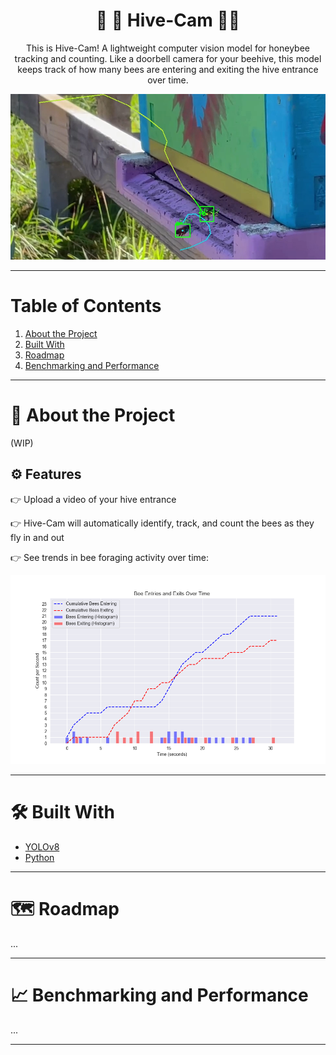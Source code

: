   <h1 align="center">🎥 🐝 Hive-Cam 🐝🐝</h1>

  <p align="center">
    This is Hive-Cam! A lightweight computer vision model for honeybee tracking and counting.
    Like a doorbell camera for your beehive, this model keeps track of how many bees are entering and exiting the hive entrance over time.
    <br />
  </p>
</p>

![Hive-Cam Screen Shot](assets/screen1.png)

---

# Table of Contents
1. [About the Project](#-about-the-project)
2. [Built With](#%EF%B8%8F-built-with)
3. [Roadmap](#%EF%B8%8F-roadmap)
4. [Benchmarking and Performance](#-benchmarking-and-performance)

---

# 🐝 About the Project

(WIP)

## ⚙️ Features
👉 Upload a video of your hive entrance

👉 Hive-Cam will automatically identify, track, and count the bees as they fly in and out

👉 See trends in bee foraging activity over time:

![Results](assets/bee_counts_histogram.png)

---

# 🛠️ Built With

- [YOLOv8](https://yolov8.com/)
- [Python](https://www.python.org/)

---

# 🗺️ Roadmap
...

---

# 📈 Benchmarking and Performance
...

---
